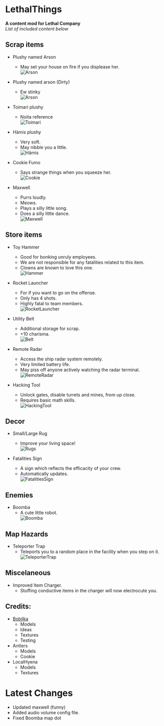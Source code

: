 # LethalThings
**A content mod for Lethal Company**  
*List of included content below*  

## Scrap items
- Plushy named Arson  
	- May set your house on fire if you displease her.  
![Arson](https://i.imgur.com/OnCGKcl.png)
  
- Plushy named arson (Dirty)  
	- Ew stinky  
![Arson](https://i.imgur.com/Buk3lQ2.png)
  
- Toimari plushy  
	- Noita reference  
![Toimari](https://i.imgur.com/STXtpHc.png)
  
- Hämis plushy  
	- Very soft.  
	- May nibble you a little.  
![Hämis](https://i.imgur.com/rM41HbK.png)
  
- Cookie Fumo  
	- Says strange things when you squeeze her.  
![Cookie](https://i.imgur.com/aMiji2H.png)
  
- Maxwell
	- Purrs loudly.  
	- Meows.  
	- Plays a silly little song.  
	- Does a silly little dance.  
![Maxwell](https://i.imgur.com/nccQTQy.png)
  
## Store items
- Toy Hammer
	- Good for bonking unruly employees.  
	- We are not responsible for any fatalities related to this item.  
	- Clowns are known to love this one.  
![Hammer](https://i.imgur.com/UDtb5GC.png)
  
- Rocket Launcher  
	- For if you want to go on the offense.  
	- Only has 4 shots.  
	- Highly fatal to team members.  
![RocketLauncher](https://i.imgur.com/lzDTH3E.png)
  
- Utility Belt  
	- Additional storage for scrap.  
	- +10 charisma.  
![Belt](https://i.imgur.com/Jlt0Hmi.png)  
  
- Remote Radar
	- Access the ship radar system remotely.  
	- Very limited battery life.   
	- May piss off anyone actively watching the radar terminal.    
![RemoteRadar](https://i.imgur.com/7cdQeNm.png)  
  
- Hacking Tool  
	- Unlock gates, disable turrets and mines, from up close.  
	- Requires basic math skills.  
![HackingTool](https://cdn.discordapp.com/attachments/511206402493251586/1180890040990171186/g-3dUIk1R.png)  

## Decor  
- Small/Large Rug  
	- Improve your living space!  
![Rugs](https://i.imgur.com/JXXXeoW.png)
   
- Fatalities Sign
	- A sign which reflects the efficacity of your crew.  
	- Automatically updates.  
![FatalitiesSign](https://cdn.discordapp.com/attachments/511206402493251586/1180888999951355985/sSk78gIYS.png)  

## Enemies
- Boomba  
	- A cute little robot.  
![Boomba](https://i.imgur.com/HbKHfJU.png)
	
## Map Hazards
- Teleporter Trap  
	- Teleports you to a random place in the facility when you step on it.  
![TeleporterTrap](https://i.imgur.com/BWPRBwW.png)

## Miscelaneous
- Improved Item Charger.  
	- Stuffing conductive items in the charger will now electrocute you.  

## Credits:
- [Bobilka](https://bsky.app/profile/bobilka.bsky.social)   
	- Models  
	- Ideas  
	- Textures  
	- Testing  
- Antlers  
	- Models  
	- Cookie  
- LocalHyena  
	- Models  
	- Textures  

# Latest Changes  
- Updated maxwell (funny)  
- Added audio volume config file.  
- Fixed Boomba map dot  
	
